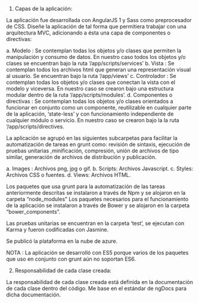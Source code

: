 1. Capas de la aplicación:

La aplicación fue desarrollada con AngularJS 1 y Sass como preprocesador de
CSS. Diseñe la aplicación de tal forma que permitiera trabajar con una arquitectura
MVC, adicionando a ésta una capa de componentes o directivas:

a. Modelo : Se contemplan todas los objetos y/o clases que permiten la
manipulación y consumo de datos. En nuestro caso todos los objetos y/o
clases se encuentran bajo la ruta ‘/app/scripts/services’
b. Vista : Se contemplan todos los archivos html que generan una
representación visual al usuario. Se encuentran bajo la ruta ‘/app/views’
c. Controlador : Se contemplan todas los objetos y/o clases que conectan la
vista con el modelo y viceversa. En nuestro caso se crearon bajo una
estructura modular dentro de la ruta ‘/app/scripts/modules’.
d. Componentes o directivas : Se contemplan todas los objetos y/o clases
orientados a funcionar en conjunto como un componente, reutilizable en
cualquier parte de la aplicación, ‘state-less’ y con funcionamiento
independiente de cualquier módulo o servicio. En nuestro caso se crearon
bajo la la ruta ‘/app/scripts/directives.

La aplicación se agrupó en las siguientes subcarpetas para facilitar la automatización
de tareas en grunt como: revisión de sintaxis, ejecución de pruebas unitarias
,minificación, compresión, unión de archivos de tipo similar, generación de archivos
de distribución y publicación.

a. Images : Archivos png, jpg o gif.
b. Scripts: Archivos Javascript.
c. Styles: Archivos CSS o fuentes.
d. Views: Archivos HTML.

Los paquetes que usa grunt para la automatización de las tareas anteriormente
descritas se instalaron a través de Npm​ y se alojaron en la carpeta “node_modules”
Los paquetes necesarios para el funcionamiento de la aplicación se instalaron a
través de Bower​ y se alojaron en la carpeta “bower_components”.

Las pruebas unitarias se encuentran en la carpeta ‘test’, se ejecutan con Karma y
fueron codificadas con Jasmine.

Se publicó la plataforma en la nube de azure.

NOTA : La aplicación se desarrolló con ES5 porque varios de los paquetes que uso
en conjunto con grunt aún no soportan ES6.

2. Responsabilidad de cada clase creada:

La responsabilidad de cada clase creada está definida en la documentación de cada clase
dentro del código. Me base en el estándar de ngDocs​ para dicha documentación.

